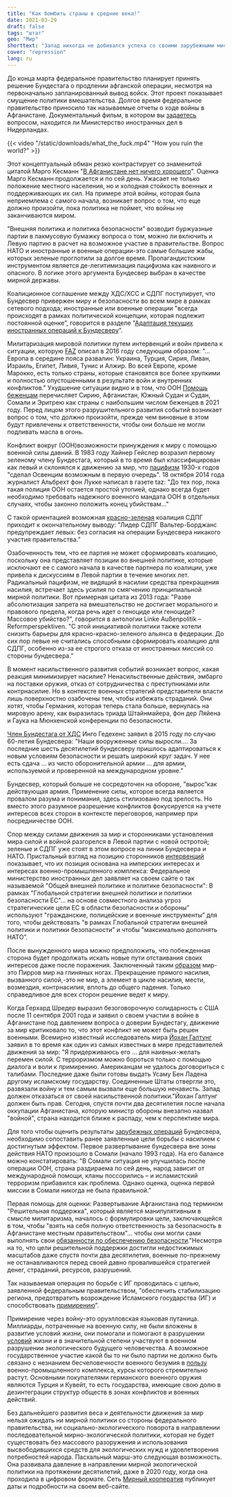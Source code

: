 ```yaml
---
title: "Как бомбить страны в средние века!"
date: 2021-03-29
draft: false
tags: "штат"
geo: "Мир"
shorttext: "Запад никогда не добивался успеха со своими зарубежными миссиями. Это имеет смысл, если причиной завоевания являются грабеж и кража."
cover: "repression"
lang: ru
---
```


До конца марта федеральное правительство планирует принять решение Бундестага о продлении афганской операции, несмотря на первоначально запланированный вывод войск. Этот проект показывает смущение политики вмешательства. Долгое время федеральное правительство приносило так называемые отчеты о ходе войны в Афганистане. Документальный фильм, в котором вы [задаетесь](https://www.bundesregierung.de/breg-de/themen/fortschrittsbericht-afghanistan-396758 "Fortschrittsbericht Afghanistan") вопросом, находится ли Министерство иностранных дел в Нидерландах.

{{< video "/static/downloads/what_the_fuck.mp4" "How you ruin the world?" >}}

Этот концептуальный обман резко контрастирует со знаменитой цитатой Марго Кесманн "[В Афганистане нет ничего хорошего](https://www.ekd.de/100101_kaessmann_neujahrspredigt.htm "Predigt im Neujahrsgottesdienst in der Frauenkirche Dresden")". Оценка Марго Кесманн продолжается и по сей день. Ужасает не только положение местного населения, но и холодная стойкость военных и поддерживающих их сил. На примере этой войны, которая была неприемлема с самого начала, возникает вопрос о том, что еще должно произойти, пока политика не поймет, что войны не заканчиваются миром.

”Внешняя политика и политика безопасности" возводит буржуазные партии в лакмусовую бумажку вопроса о том, можно ли включить и Левую партию в расчет на возможное участие в правительстве. Вопрос НАТО и иностранные и военные операции-это самые большие жабы, которых зеленые проглотили за долгое время. Пропагандистским инструментом является де-легитимизация пацифизма как наивного и опасного. В логике этого аргумента Бундесвер выбран в качестве мирной державы.

Коалиционное соглашение между ХДС/ХСС и СДПГ постулирует, что Бундесвер привержен миру и безопасности во всем мире в рамках сетевого подхода; иностранные или военные операции "всегда происходят в рамках политической концепции, которая подлежит постоянной оценке”, говорится в разделе "[Адаптация текущих иностранных операций к Бундесверу](/static/downloads/2018-03-14-koalitionsvertrag-data.pdf "Ein neuer Aufbruch für Europa")”.

Милитаризация мировой политики путем интервенций и войн привела к ситуации, которую [FAZ](https://www.faz.net/aktuell/politik/ausland/naher-osten/muenchner-sicherheitsreport-ueber-kriege-krisen-und-konflikte-14031523.html "Eine Ära der Instabilität ist angebrochen") описал в 2016 году следующим образом: "... Европа в середине пояса развалин: Украина, Турция, Сирия, Ливан, Израиль, Египет, Ливия, Тунис и Алжир. Во всей Европе, кроме Марокко, есть только страны, которые становятся все более хрупкими и полностью опустошенными в результате войн и внутренних конфликтов." Ухудшение ситуации видно и в том, что ООН [Помощь беженцам](https://www.uno-fluechtlingshilfe.de/informieren/fluechtlingszahlen/ "Zahlen & Fakten zu Menschen auf der Flucht") перечисляет Сирию, Афганистан, Южный Судан и Судан, Сомали и Эритрею как страны с наибольшим числом беженцев в 2021 году. Перед лицом этого разрушительного развития событий возникает вопрос о том, что должно произойти, прежде чем виновные в этом будут привлечены к ответственности, чтобы они больше не могли подливать масла в огонь.

Конфликт вокруг (ООН)возможности принуждения к миру с помощью военной силы давний. В 1983 году Хайнер Гейслер возразил первому зеленому члену Бундестага, который в то время был классифицирован как левый и склонялся к движению за мир, что [пацифизм](https://www.tagesspiegel.de/politik/die-linke-und-der-fall-kobane-in-der-logik-der-abschreckung-konnte-jeder-schritt-einer-zuviel-sein/10889744-2.html "Ist der Pazifismus gescheitert?") 1930-х годов "сделал Освенцим возможным в первую очередь". 18 октября 2014 года журналист Альбрехт фон Лукке написал в газете taz: "До тех пор, пока такая полиция ООН остается простой утопией, однако всегда будет необходимо требовать надежного военного мандата ООН в отдельных случаях, чтобы законно положить конец убийствам..."

С такой ориентацией возможная [красно-зеленая](https://www.tagesspiegel.de/politik/walter-borjans-ueber-rot-rot-gruen-linke-verbaut-sich-die-regierungsfaehigkeit/26937282.html "Linke verbaut sich die Regierungsfähigkeit") коалиция СДПГ приходит к окончательному выводу: "Лидер СДПГ Вальтер-Борджанс предупреждает левых: без согласия на операции Бундесвера никакого участия правительства.”

Озабоченность тем, что ее партия не может сформировать коалицию, поскольку она представляет позиции во внешней политике, которые исключают ее с самого начала в качестве партнера по коалиции, уже привела к дискуссиям в Левой партии в течение многих лет. Радикальный пацифизм, не видящий в насилии средства прекращения насилия, встречает здесь усилия по смягчению принципиальной мирной политики. Вот примерная цитата из 2013 года: "Разве абсолютизация запрета на вмешательство не достигает морального и правового предела, когда речь идет о геноциде или геноциде? Массовое убийство?", говорится в антологии Linke Außenpolitik – Reformperspektiven. "С этой инициативой политики также хотели снизить барьеры для красно-красно-зеленого альянса в федерации. До сих пор левые не считались способными сформировать коалицию для СДПГ, особенно из-за ее строгого отказа от иностранных миссий со стороны бундесвера.”

В момент насильственного развития событий возникает вопрос, какая реакция минимизирует насилие? Ненасильственные действия, эмбарго на поставки оружия, отказ от сотрудничества с преступниками или контрнасилие. Но в контексте военных стратегий представители власти лишь поверхностно озабочены тем, чтобы избежать страданий. Они хотят, чтобы Германия, которая теперь стала больше, вернулась на мировую арену, как выразилась триада Штайнмайера, фон дер Ляйена и Гаука на Мюнхенской конференции по безопасности.

[Член Бундестага от ХДС](https://www.zeit.de/politik/deutschland/2013-09/linke-pazifismus-abkehr-debatte "Führende Linke wollen absoluten Pazifismus beenden") Инго Гедехенс заявил в 2015 году по случаю 60-летия Бундесвера: "Наши вооруженные силы выросли.... За последние шесть десятилетий бундесверу пришлось адаптироваться к новым условиям безопасности и решать широкий круг задач. У нее есть сдача ... из чисто оборонительной армии ... для армии, используемой и проверенной на международном уровне.”

Бундесвер, который больше не сосредоточен на обороне, "вырос”как действующая армия. Применение силы, которое всегда является провалом разума и понимания, здесь стилизовано под зрелость. Но вместо этого разумное разрешение конфликтов фокусируется на учете интересов всех сторон в контексте переговоров, например при посредничестве ООН.

Спор между силами движения за мир и сторонниками установления мира силой и войной разгорелся в Левой партии с новой остротой; зеленые и СДПГ уже стоят в этом вопросе на линии Бундесвера и НАТО. Пристальный взгляд на позицию сторонников [интервенций](https://www.cducsu.de/themen/aussen-europa-und-verteidigung/unsere-streitkraefte-sind-erwachsen-geworden "Unsere Streitkräfte sind erwachsen geworden") показывает, что их позиция основана на имперских интересах и интересах военно-промышленного комплекса: Федеральное министерство иностранных дел заявляет на своем сайте о так называемой "Общей внешней политике и политике безопасности": В рамках "Глобальной стратегии внешней политики и политики безопасности ЕС"... на основе совместного анализа угроз стратегические цели ЕС в области безопасности и обороны” используют "гражданские, полицейские и военные инструменты” для того, чтобы действовать "в рамках Глобальной стратегии внешней политики и политики безопасности” и чтобы "максимально дополнять НАТО”.

После вынужденного мира можно предположить, что побежденная сторона будет продолжать искать новые пути отстаивания своих интересов даже после поражения. Заключенный таким [образом](https://www.zdf.de/nachrichten/politik/waffenausfuhren-kriegswaffenexporte-bundesregierung-100.html "Kriegswaffenexporte 2019 deutlich gestiegen") мир-это Пирров мир на глиняных ногах. Прекращение прямого насилия, вызванного силой,-это не мир, а элемент в цикле насилия, мести, возмездия, контрнасилия, вплоть до общего падения. Только справедливое для всех сторон решение ведет к миру.

Когда Герхард Шредер выразил безоговорочную солидарность с США после 11 сентября 2001 года и заявил о своем участии в войне в Афганистане под давлением вопроса о доверии Бундестагу, движение за мир критиковало то, что этот конфликт не может быть решен военными. Всемирно известный исследователь мира [Йохан Галтунг](https://www.auswaertiges-amt.de/de/aussenpolitik/europa/aussenpolitik/-/201802?openAccordionId=item-203094-0-panel "Die Gemeinsame Sicherheits- und Verteidigungspolitik") заявил в то время как один из самых известных в мире представителей движения за мир: "Я придерживаюсь его ... для наивных-желать перемен силой. С терроризмом можно бороться только с помощью диалога и воли к примирению. Американцам не удалось договориться с талибами. Последние даже были готовы выдать Усаму Бен Ладена другому исламскому государству. Соединенные Штаты отвергли это, развязали войну и тем самым вызвали еще большую ненависть. Запад должен отказаться от своей насильственной политики."Йохан Галтунг должен быть прав. Сегодня, спустя почти два десятилетия после начала оккупации Афганистана, которую министр обороны внезапно назвал "войной", страна находится ближе к распаду, чем к перспективе мира.

Для того чтобы оценить результаты [зарубежных операций](http://www.ag-friedensforschung.de/themen/Terrorismus/galtung.html "Noch lange kein Ende des Terrors") Бундесвера, необходимо сопоставить ранее заявленные цели борьбы с насилием с достигнутым эффектом. Первое развертывание бундесвера вне зоны действия НАТО произошло в Сомали (начало 1993 года). На его балансе можно констатировать: "В Сомали ситуация не улучшилась после операции ООН, страна раздираема по сей день, народ зависит от международной помощи, кланы поссорились – и исламистский терроризм прибавился как проблема. Однако оценка, оценка первой миссии в Сомали никогда не была правильной.”

Первая помощь для оценки: Развертывание Афганистана под термином "Решительная поддержка", который является манипулятивным в смысле милитаризма, началось с формулировки цели, заключающейся в том, чтобы "взять на себя полную ответственность за безопасность в Афганистане местным правительством"... чтобы они могли сами выполнять свои [обязанности по обеспечению безопасности](https://augengeradeaus.net/2018/05/somalia-vor-25-jahren-der-erste-bewaffnete-auslandseinsatz-der-bundeswehr/ "Somalia vor 25 Jahren: Der erste bewaffnete Auslandseinsatz der Bundeswehr")."Несмотря на то, что цели решительной поддержки достигли недостижимых масштабов даже спустя почти два десятилетия, военные по-прежнему не останавливаются перед своей давно провалившейся стратегией денег, страданий, ресурсов, разрушений.

Так называемая операция по борьбе с ИГ проводилась с целью, заявленной федеральным правительством, "обеспечить стабилизацию региона, предотвратить возрождение Исламского государства (ИГ) и способствовать [примирению](https://www.bundestag.de/ausschuesse/a12_Verteidigung/auslandseinsaetze/auslandseinsaetze/rsm-542550 "Mission Resolute Support Mission")”.

Примирение через войну-это оруэлловская языковая путаница. Миллиарды, потраченные на военную силу, не были вложены в развитие условий жизни, они помогали и помогают в разрушении [условий](https://www.fr.de/politik/fakten-chronik-afghanistankrieg-11369958.html "Fakten und Chronik zum Afghanistankrieg") жизни и в значительной степени участвуют в военном разрушении экологического будущего человечества. А возможное государственное участие какой бы то ни было партии не должно быть связано с незнанием бесчеловечности военного безумия в [пользу](https://www.bundesregierung.de/breg-de/aktuelles/bundeswehr-irak-syrien-1672184 "Stabilisierung der Region sichern") военно-промышленного комплекса, курсы которого стремительно растут. Основными покупателями германского военного оружия являются Турция и Кувейт, то есть государства, имеющие свою долю в дезинтеграции структур обществ в зонах конфликтов и военных действий.

Без дальнейшего развития веса и деятельности движения за мир нельзя ожидать ни мирной политики со стороны федерального правительства, ни социально-экологического поворота в направлении последовательной мирно-экологической политики, которая не будет существовать без массового разоружения и использования высвободившихся средств для экологических нужд и удовлетворения потребностей народа. Пасхальный марш-это следующая возможность. Она развивала давление в направлении мирной экологической политики на протяжении десятилетий, даже в 2020 году, когда она проходила в цифровом формате. Сеть [Мирный кооператив](https://www.friedenskooperative.de/ostermarsch-2021/aufrufe "Aufrufe der Veranstalter*innen Ostermarsch 2021") публикует даты и подробности на своем веб-сайте.
